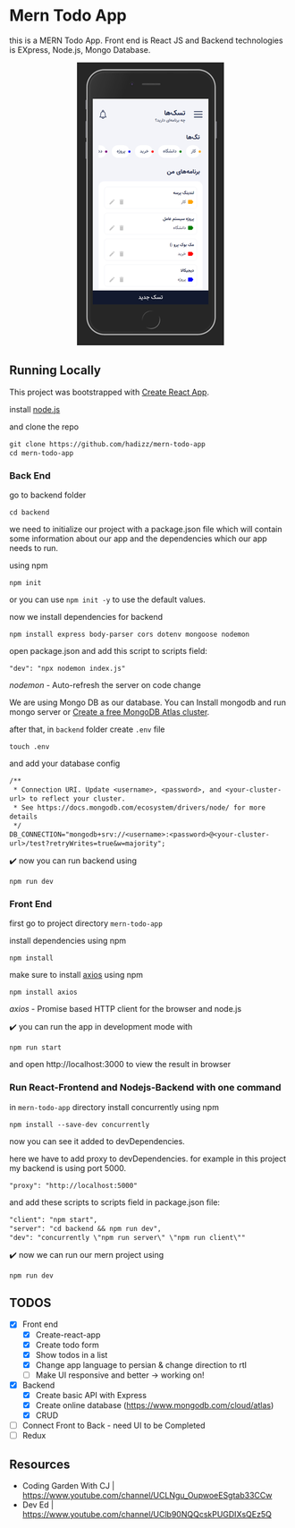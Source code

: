 # Mern Todo App

this is a MERN Todo App. Front end is React JS and Backend technologies is EXpress, Node.js, Mongo Database.

<p align="center">
  <img src="./todo-list.png">
</p>

## Running Locally

This project was bootstrapped with [Create React App](https://github.com/facebook/create-react-app).

install [node.js](http://nodejs.org/)

and clone the repo
```
git clone https://github.com/hadizz/mern-todo-app
cd mern-todo-app
```

### Back End

go to backend folder
```
cd backend
```

we need to initialize our project with a package.json file which will contain some information about our app and the dependencies which our app needs to run.

using npm
```
npm init
```
or you can use `npm init -y` to use the default values.

now we install dependencies for backend
```
npm install express body-parser cors dotenv mongoose nodemon
```

open package.json and add this script to scripts field:
```
"dev": "npx nodemon index.js"
```
*nodemon* - Auto-refresh the server on code change

We are using Mongo DB as our database. You can Install mongodb and run mongo server or [Create a free MongoDB Atlas cluster](https://www.mongodb.com/cloud/atlas).

after that, in `backend` folder create `.env` file
```
touch .env
```

and add your database config
```
/**
 * Connection URI. Update <username>, <password>, and <your-cluster-url> to reflect your cluster.
 * See https://docs.mongodb.com/ecosystem/drivers/node/ for more details
 */
DB_CONNECTION="mongodb+srv://<username>:<password>@<your-cluster-url>/test?retryWrites=true&w=majority";
```

✔️ now you can run backend using
```
npm run dev
```


### Front End

first go to project directory `mern-todo-app`

install dependencies using npm
```
npm install
```

make sure to install [axios](https://github.com/axios/axios) using npm
```
npm install axios
```
*axios* - Promise based HTTP client for the browser and node.js

✔️ you can run the app in development mode with
```
npm run start
```

and open http://localhost:3000 to view the result in browser

### Run React-Frontend and Nodejs-Backend with one command

in `mern-todo-app` directory install concurrently
using npm
```
npm install --save-dev concurrently
```
now you can see it added to devDependencies.

here we have to add proxy to devDependencies. for example in this project my backend is using port 5000.
```
"proxy": "http://localhost:5000"
```

and add these scripts to scripts field in package.json file:
```
"client": "npm start",
"server": "cd backend && npm run dev",
"dev": "concurrently \"npm run server\" \"npm run client\""
```

✔️ now we can run our mern project using
```
npm run dev
```

## TODOS

- [x] Front end
  - [x] Create-react-app
  - [x] Create todo form
  - [x] Show todos in a list
  - [x] Change app language to persian & change direction to rtl
  - [ ] Make UI responsive and better -> working on!
- [x] Backend
  - [x] Create basic API with Express
  - [x] Create online database (https://www.mongodb.com/cloud/atlas)
  - [x] CRUD
- [ ] Connect Front to Back - need UI to be Completed
- [ ] Redux

## Resources

- Coding Garden With CJ | https://www.youtube.com/channel/UCLNgu_OupwoeESgtab33CCw
- Dev Ed | https://www.youtube.com/channel/UClb90NQQcskPUGDIXsQEz5Q
